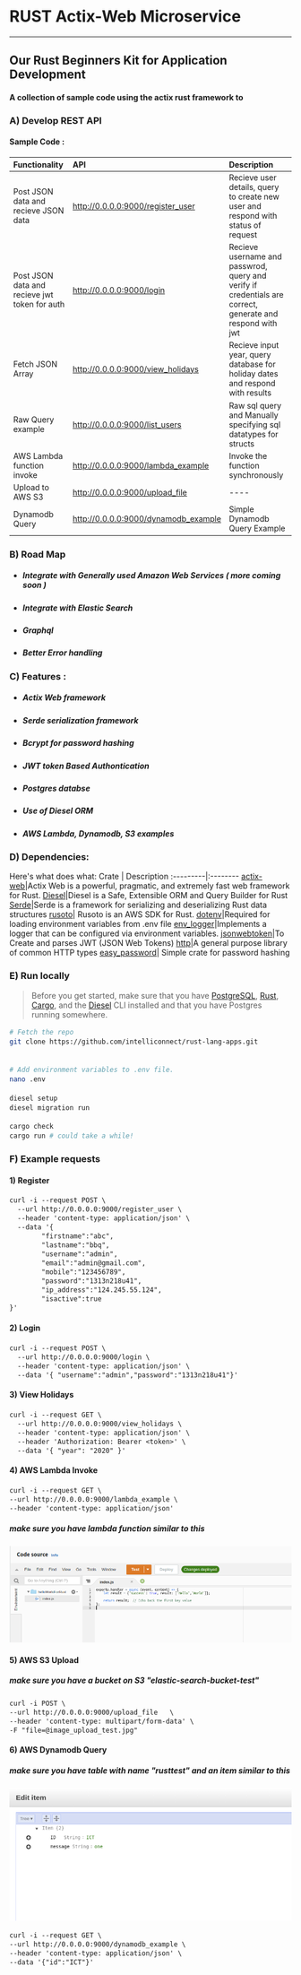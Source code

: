 # RUST Actix-Web Microservice
----------------------------------------------------
Our Rust Beginners Kit for Application Development
---------------------------------------------------

#### A collection of sample code   using the actix rust framework to

### A) Develop REST API

#### Sample Code :
Functionality | API | Description
:---------|:--------|:--------
Post JSON data and recieve JSON data | http://0.0.0.0:9000/register_user| Recieve user details, query to create new user and respond with status of request
Post JSON data and recieve jwt token for auth |http://0.0.0.0:9000/login | Recieve username and passwrod, query and verify if credentials are correct, generate and respond with jwt
Fetch JSON Array | http://0.0.0.0:9000/view_holidays | Recieve input year, query database for holiday dates and respond with results
Raw Query example| http://0.0.0.0:9000/list_users | Raw sql query and Manually specifying sql datatypes for structs
AWS Lambda function invoke | http://0.0.0.0:9000/lambda_example | Invoke the function synchronously
Upload to AWS S3 | http://0.0.0.0:9000/upload_file | ----
Dynamodb Query | http://0.0.0.0:9000/dynamodb_example | Simple Dynamodb Query Example

###  B) Road Map
-   ##### Integrate with Generally used  Amazon Web Services ( more coming soon )
-   ##### Integrate with Elastic Search
-   ##### Graphql

-   ##### Better Error handling

### C) Features :
-   ##### Actix Web framework
-   ##### Serde serialization framework
-   ##### Bcrypt for password hashing
-   ##### JWT token Based Authontication
-   ##### Postgres databse
-   ##### Use of Diesel ORM
-   ##### AWS Lambda, Dynamodb, S3 examples



### D) Dependencies:

Here's what does what:
Crate | Description
:---------|:--------
[actix-web](https://github.com/actix/actix-web)|Actix Web is a powerful, pragmatic, and extremely fast web framework for Rust.
[Diesel](https://diesel.rs)|Diesel is a Safe, Extensible ORM and Query Builder for Rust
[Serde](https://crates.io/crates/serde)|Serde is a framework for serializing and deserializing Rust data structures
[rusoto](https://www.rusoto.org/)| Rusoto is an AWS SDK for Rust.
[dotenv](https://crates.io/crates/dotenv)|Required for loading environment variables from .env file
[env_logger](https://crates.io/crates/env_logger)|Implements a logger that can be configured via environment variables.
[jsonwebtoken](https://crates.io/crates/jsonwebtoken)|To Create and parses JWT (JSON Web Tokens)
[http](https://crates.io/crates/http)|A general purpose library of common HTTP types
[easy_password](https://crates.io/crates/easy_password)| Simple crate for password hashing



### E) Run locally

> Before you get started, make sure that you have [PostgreSQL](https://postgresql.org), [Rust](https://rust-lang.org), [Cargo](https://doc.rust-lang.org/cargo/), and the [Diesel](https://diesel.rs) CLI installed and that you have Postgres running somewhere.

```bash
# Fetch the repo
git clone https://github.com/intelliconnect/rust-lang-apps.git


# Add environment variables to .env file.
nano .env

diesel setup
diesel migration run

cargo check
cargo run # could take a while!
```


### F) Example requests
#### 1) Register
```
curl -i --request POST \
  --url http://0.0.0.0:9000/register_user \
  --header 'content-type: application/json' \
  --data '{
        "firstname":"abc",
        "lastname":"bbq",
        "username":"admin",
        "email":"admin@gmail.com",
        "mobile":"123456789",
        "password":"1313n218u41",
        "ip_address":"124.245.55.124",
        "isactive":true
}'
```

#### 2) Login
```
curl -i --request POST \
  --url http://0.0.0.0:9000/login \
  --header 'content-type: application/json' \
  --data '{ "username":"admin","password":"1313n218u41"}'
```

#### 3) View Holidays
```
curl -i --request GET \
  --url http://0.0.0.0:9000/view_holidays \
  --header 'content-type: application/json' \
  --header 'Authorization: Bearer <token>' \
  --data '{ "year": "2020" }'
```


#### 4) AWS Lambda Invoke

```
curl -i --request GET \
--url http://0.0.0.0:9000/lambda_example \
--header 'content-type: application/json'
```
##### make sure you have lambda function similar to this 

![Screenshot](docs/images/lambda.png)


#### 5) AWS S3 Upload
##### make sure you have a bucket on S3 "elastic-search-bucket-test"

```
curl -i POST \
--url http://0.0.0.0:9000/upload_file   \
--header 'content-type: multipart/form-data' \
-F "file=@image_upload_test.jpg"
```





#### 6) AWS Dynamodb Query
##### make sure you have table with name "rusttest" and an item similar to this

![Screenshot](docs/images/ddb.png)





```
curl -i --request GET \
--url http://0.0.0.0:9000/dynamodb_example \
--header 'content-type: application/json' \
--data '{"id":"ICT"}'
```
